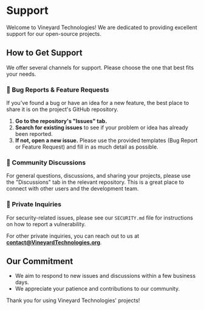 # Support

Welcome to Vineyard Technologies! We are dedicated to providing excellent support for our open-source projects.

## How to Get Support

We offer several channels for support. Please choose the one that best fits your needs.

### 🐛 Bug Reports & Feature Requests

If you've found a bug or have an idea for a new feature, the best place to share it is on the project's GitHub repository.

1.  **Go to the repository's "Issues" tab.**
2.  **Search for existing issues** to see if your problem or idea has already been reported.
3.  **If not, open a new issue.** Please use the provided templates (Bug Report or Feature Request) and fill in as much detail as possible.

### 💬 Community Discussions

For general questions, discussions, and sharing your projects, please use the "Discussions" tab in the relevant repository. This is a great place to connect with other users and the development team.

### 📧 Private Inquiries

For security-related issues, please see our `SECURITY.md` file for instructions on how to report a vulnerability.

For other private inquiries, you can reach out to us at **contact@VineyardTechnologies.org**.

## Our Commitment

- We aim to respond to new issues and discussions within a few business days.
- We appreciate your patience and contributions to our community.

Thank you for using Vineyard Technologies' projects!

